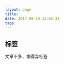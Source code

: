 ```yaml
---
layout: page
title: 
date: 2017-08-30 12:08:31
tags:
---
```


## 标签

<p style="align: center;"> 文章不多，懒得弄标签</p>